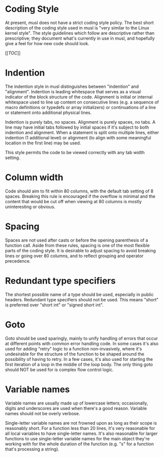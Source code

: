 # Coding Style

At present, musl does not have a strict coding style policy. The best short
description of the coding style used in musl is "very similar to the Linux
kernel style". The style guidelines which follow are descriptive rather than
prescriptive; they document what's currently in use in musl, and hopefully give
a feel for how new code should look.

[[_TOC_]]

# Indention

The indention style in musl distinguishes between "indention" and "alignment".
Indention is leading whitespace that serves as a visual indicator of the block
structure of the code. Alignment is initial or internal whitespace used to line
up content on consecutive lines (e.g. a sequence of macro definitions or
typedefs or array initializers) or continuations of a line or statement onto
additional physical lines.

Indention is purely tabs, no spaces. Alignment is purely spaces, no tabs. A line
may have initial tabs followed by initial spaces if it's subject to both
indention and alignment. When a statement is split onto multiple lines, either
indention (1 additional level) or alignment (to align with some meaningful
location in the first line) may be used.

This style permits the code to be viewed correctly with any tab width setting.

# Column width

Code should aim to fit within 80 columns, with the default tab setting of 8
spaces. Breaking this rule is encouraged if the overflow is minimal and the
content that would be cut off when viewing at 80 columns is mostly uninteresting
or obvious.

# Spacing

Spaces are not used after casts or before the opening parenthesis of a function
call. Aside from these rules, spacing is one of the most flexible parts of the
coding style. It is desirable to adjust spacing to avoid breaking lines or going
over 80 columns, and to reflect grouping and operator precedence.

# Redundant type specifiers

The shortest possible name of a type should be used, especially in public
headers. Redundant type specifiers should not be used. This means "short" is
preferred over "short int" or "signed short int".

# Goto

Goto should be used sparingly, mainly to unify handling of errors that occur at
different points with common error handling code. In some cases it's also used
for adding "retry" logic to a function non-invasively, where it's undesirable
for the structure of the function to be shaped around the possibility of having
to retry. In a few cases, it's also used for starting the first iteration of a
loop in the middle of the loop body. The only thing goto should NOT be used for
is complex flow control logic.

# Variable names

Variable names are usually made up of lowercase letters; occasionally, digits
and underscores are used when there's a good reason. Variable names should not
be overly verbose.

Single-letter variable names are not frowned upon as long as their scope is
reasonably short. For a function less than 20 lines, it's very reasonable for
all local variables to have single-letter names. It's also reasonable for larger
functions to use single-letter variable names for the main object they're
working with for the whole duration of the function (e.g. "s" for a function
that's processing a string).

